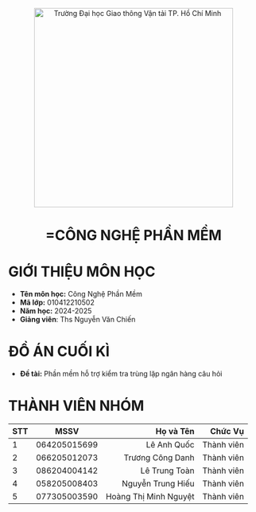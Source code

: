 <!-- Banner -->
<p align="center">
  <a href="https://www.ut.edu.vn/" title="Trường Đại học Giao thông Vận tải TP. Hồ Chí Minh" style="border: none;">
    <img src="https://giaothongvantaitphcm.edu.vn/wp-content/uploads/2025/01/Logo-GTVT.png" alt="Trường Đại học Giao thông Vận tải TP. Hồ Chí Minh" width="400">
  </a>
</p>

<h1 align="center"><b>=CÔNG NGHỆ PHẦN MỀM</b></h1>

# GIỚI THIỆU MÔN HỌC
* **Tên môn học:** Công Nghệ Phần Mềm
* **Mã lớp:** 010412210502
* **Năm học:** 2024-2025
* **Giảng viên**: Ths Nguyễn Văn Chiến 

# ĐỒ ÁN CUỐI KÌ
* **Đề tài:** Phần mềm hỗ trợ kiểm tra trùng lặp ngân hàng câu hỏi

# THÀNH VIÊN NHÓM
| STT    | MSSV          | Họ và Tên              |Chức Vụ    |
| ------ |:-------------:| ----------------------:|----------:|
|   1    | 064205015699  | Lê Anh Quốc            |Thành viên |
|   2    | 066205012073  | Trương Công Danh       |Thành viên |
|   3    | 086204004142  | Lê Trung Toàn          |Thành viên |
|   4    | 058205008403  | Nguyễn Trung Hiếu      |Thành viên |
|   5    | 077305003590  | Hoàng Thị Minh Nguyệt  |Thành viên |



